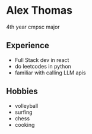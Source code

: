 # Alex Thomas

4th year cmpsc major

## Experience
* Full Stack dev in react
* do leetcodes in python
* familiar with calling LLM apis

## Hobbies
* volleyball
* surfing
* chess
* cooking
